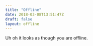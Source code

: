 ```yaml
---
title: "Offline"
date: 2018-03-08T13:51:47Z
draft: false
layout: offline
---
```


Uh oh it looks as though you are offline.